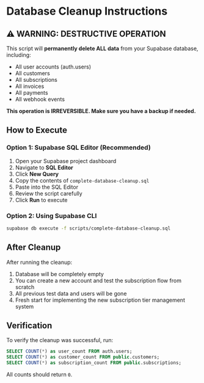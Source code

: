 # Database Cleanup Instructions

## ⚠️ WARNING: DESTRUCTIVE OPERATION

This script will **permanently delete ALL data** from your Supabase database, including:
- All user accounts (auth.users)
- All customers
- All subscriptions
- All invoices
- All payments
- All webhook events

**This operation is IRREVERSIBLE. Make sure you have a backup if needed.**

## How to Execute

### Option 1: Supabase SQL Editor (Recommended)

1. Open your Supabase project dashboard
2. Navigate to **SQL Editor**
3. Click **New Query**
4. Copy the contents of `complete-database-cleanup.sql`
5. Paste into the SQL Editor
6. Review the script carefully
7. Click **Run** to execute

### Option 2: Using Supabase CLI

```bash
supabase db execute -f scripts/complete-database-cleanup.sql
```

## After Cleanup

After running the cleanup:
1. Database will be completely empty
2. You can create a new account and test the subscription flow from scratch
3. All previous test data and users will be gone
4. Fresh start for implementing the new subscription tier management system

## Verification

To verify the cleanup was successful, run:

```sql
SELECT COUNT(*) as user_count FROM auth.users;
SELECT COUNT(*) as customer_count FROM public.customers;
SELECT COUNT(*) as subscription_count FROM public.subscriptions;
```

All counts should return `0`.

